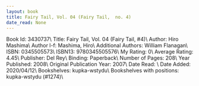```yaml
---
layout: book
title: Fairy Tail, Vol. 04 (Fairy Tail,  no. 4)
date_read: None
---
```


Book Id: 3430737\ 
Title: Fairy Tail, Vol. 04 (Fairy Tail, #4)\ 
Author: Hiro Mashima\ 
Author l-f: Mashima, Hiro\ 
Additional Authors: William Flanagan\ 
ISBN: 0345505573\ 
ISBN13: 9780345505576\ 
My Rating: 0\ 
Average Rating: 4.45\ 
Publisher: Del Rey\ 
Binding: Paperback\ 
Number of Pages: 208\ 
Year Published: 2008\ 
Original Publication Year: 2007\ 
Date Read: \ 
Date Added: 2020/04/12\ 
Bookshelves: kupka-wstydu\ 
Bookshelves with positions: kupka-wstydu (#1274)\ 

